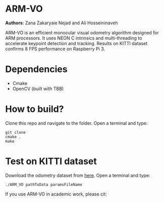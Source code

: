 # ARM-VO

**Authors**: Zana Zakaryaie Nejad and Ali Hosseininaveh

ARM-VO is an efficient monocular visual odometry algorithm designed for ARM processors. It uses NEON C intrinsics and multi-threading to accelerate keypoint detection and tracking. Results on KITTI dataset confirms 8 FPS performance on Raspberry Pi 3. 

# Dependencies
- Cmake
- OpenCV (built with TBB)

# How to build?
Clone this repo and navigate to the folder. Open a terminal and type:
```
git clone 
cmake .
make
```
# Test on KITTI dataset
Download the odometry dataset from [here](http://www.cvlibs.net/datasets/kitti/eval_odometry.php).
Open a terminal and type:
```
./ARM_VO pathToData paramsFileName
```
If you use ARM-VO in academic work, please cit:



